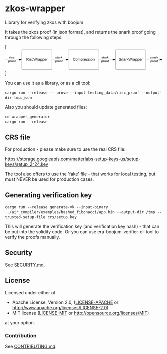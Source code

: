 # zkos-wrapper
Library for verifying zkos with boojum

It takes the zkos proof (in json format), and returns the snark proof going through the following steps:

[![diagram](diagram.svg)]

You can use it as a library, or as a cli tool:

```
cargo run --release -- prove --input testing_data/risc_proof --output-dir tmp.json
```

Also you should update generated files:
```
cd wrapper_generator
cargo run --release
```

## CRS file

For production - please make sure to use the real CRS file:

https://storage.googleapis.com/matterlabs-setup-keys-us/setup-keys/setup_2^24.key

The tool also offers to use the 'fake' file - that works for local testing, but must NEVER be used for production cases.

## Generating verification key


```shell
cargo run --release generate-vk --input-binary ../air_compiler/examples/hashed_fibonacci/app.bin --output-dir /tmp --trusted-setup-file crs/setup.key
```

This will generate the verification key (and verification key hash) - that can be put into the solidity code.
Or you can use era-boojum-verifier-cli tool to verify the proofs manually.

## Security

See [SECURITY.md](./SECURITY.md).

## License

Licensed under either of

 * Apache License, Version 2.0, ([LICENSE-APACHE](LICENSE-APACHE) or http://www.apache.org/licenses/LICENSE-2.0)
 * MIT license ([LICENSE-MIT](LICENSE-MIT) or http://opensource.org/licenses/MIT)

at your option.

### Contribution

See [CONTRIBUTING.md](./CONTRIBUTING.md).